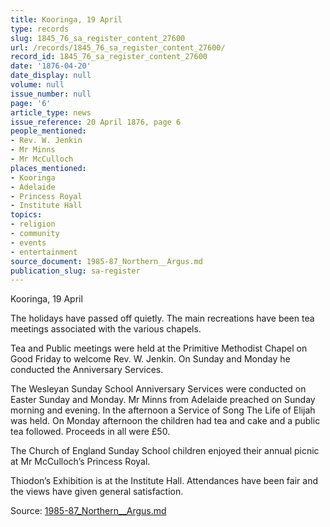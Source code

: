 ```yaml
---
title: Kooringa, 19 April
type: records
slug: 1845_76_sa_register_content_27600
url: /records/1845_76_sa_register_content_27600/
record_id: 1845_76_sa_register_content_27600
date: '1876-04-20'
date_display: null
volume: null
issue_number: null
page: '6'
article_type: news
issue_reference: 20 April 1876, page 6
people_mentioned:
- Rev. W. Jenkin
- Mr Minns
- Mr McCulloch
places_mentioned:
- Kooringa
- Adelaide
- Princess Royal
- Institute Hall
topics:
- religion
- community
- events
- entertainment
source_document: 1985-87_Northern__Argus.md
publication_slug: sa-register
---
```


Kooringa, 19 April

The holidays have passed off quietly.  The main recreations have been tea meetings associated with the various chapels.

Tea and Public meetings were held at the Primitive Methodist Chapel on Good Friday to welcome Rev. W. Jenkin.  On Sunday and Monday he conducted the Anniversary Services.

The Wesleyan Sunday School Anniversary Services were conducted on Easter Sunday and Monday.  Mr Minns from Adelaide preached on Sunday morning and evening.  In the afternoon a Service of Song The Life of Elijah was held.  On Monday afternoon the children had tea and cake and a public tea followed.  Proceeds in all were £50.

The Church of England Sunday School children enjoyed their annual picnic at Mr McCulloch’s Princess Royal.

Thiodon’s Exhibition is at the Institute Hall.  Attendances have been fair and the views have given general satisfaction.

Source: [1985-87_Northern__Argus.md](/downloads/markdown/1985-87_Northern__Argus.md)
